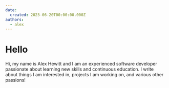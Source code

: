 ```yaml
---
date:
  created: 2023-06-20T00:00:00.000Z
authors:
  - alex
---
```

# Hello

Hi, my name is Alex Hewitt and I am an experienced software developer passionate about learning new skills and continuous education. I write about things I am interested in, projects I am working on, and various other passions!


